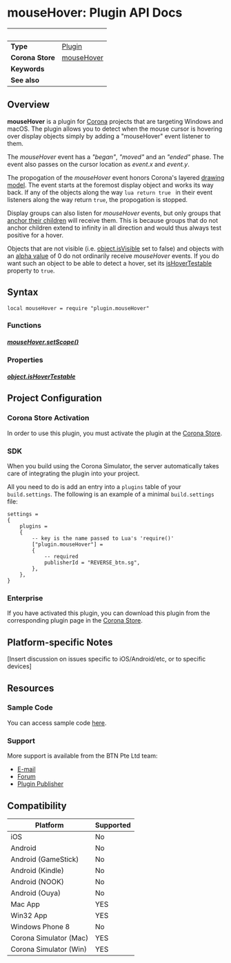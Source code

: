 # mouseHover: Plugin API Docs

|                      | &nbsp; 
| -------------------- | ---------------------------------------------------------------
| __Type__             | [Plugin](https://docs.coronalabs.com/plugin/)
| __Corona Store__     | [mouseHover](http://store.coronalabs.com/plugin/mouseHover)
| __Keywords__         | 
| __See also__         | 

## Overview

__mouseHover__ is a plugin for [Corona](https://coronalabs.com/products/corona-sdk/) projects that are targeting Windows and macOS. The plugin allows you to detect when the mouse cursor is hovering over display objects simply by adding a "mouseHover" event listener to them. 

The *mouseHover* event has a *"began"*, *"moved"* and an *"ended"* phase. The event also passes on the cursor location as _event.x_ and _event.y_.

The propogation of the _mouseHover_ event honors Corona's layered [drawing model](https://docs.coronalabs.com/guide/graphics/group.html#drawmodel). The event starts at the foremost display object and works its way back. If any of the objects along the way ``````lua return true `````` in their event listeners along the way return `true`, the propogation is stopped.

Display groups can also listen for *mouseHover* events, but only groups that [anchor their children](https://docs.coronalabs.com/api/type/GroupObject/anchorChildren.html) will receive them. This is because groups that do not anchor children extend to infinity in all direction and would thus always test positive for a hover.

Objects that are not visible (i.e. [object.isVisible](https://docs.coronalabs.com/api/type/DisplayObject/isVisible.html) set to false) and objects with an [alpha value](https://docs.coronalabs.com/api/type/DisplayObject/alpha.html) of 0 do not ordinarily receive *mouseHover* events. If you do want such an object to be able to detect a hover, set its [isHoverTestable](isHoverTestable.markdown) property to `true`.

## Syntax

	local mouseHover = require "plugin.mouseHover"

### Functions

##### [mouseHover.setScope()](setScope.markdown)


### Properties

##### [object.isHoverTestable](isHoverTestable.markdown)

## Project Configuration

### Corona Store Activation

In order to use this plugin, you must activate the plugin at the [Corona Store](http://store.coronalabs.com/plugin/mouseHover).


### SDK

When you build using the Corona Simulator, the server automatically takes care of integrating the plugin into your project. 

All you need to do is add an entry into a `plugins` table of your `build.settings`. The following is an example of a minimal `build.settings` file:

``````
settings =
{
	plugins =
	{
		-- key is the name passed to Lua's 'require()'
		["plugin.mouseHover"] =
		{
			-- required
			publisherId = "REVERSE_btn.sg",
		},
	},		
}
``````

### Enterprise

If you have activated this plugin, you can download this plugin from the corresponding plugin page in the [Corona Store](http://store.coronalabs.com/plugin/mouseHover).


## Platform-specific Notes

[Insert discussion on issues specific to iOS/Android/etc, or to specific devices]


## Resources

### Sample Code

You can access sample code [here](SAMPLE_CODE_URL).

### Support

More support is available from the BTN Pte Ltd team:

* [E-mail](mailto://info@btn.sg)
* [Forum](http://btn.sg)
* [Plugin Publisher](http://btn.sg)


## Compatibility

| Platform                     | Supported
| ---------------------------- | ---------------------------- 
| iOS                          | No
| Android                      | No
| Android (GameStick)          | No
| Android (Kindle)             | No
| Android (NOOK)               | No
| Android (Ouya)               | No
| Mac App                      | YES
| Win32 App                    | YES
| Windows Phone 8              | No
| Corona Simulator (Mac)       | YES
| Corona Simulator (Win)       | YES

